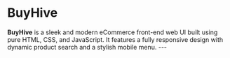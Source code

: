 # BuyHive
**BuyHive** is a sleek and modern eCommerce front-end web UI built using pure HTML, CSS, and JavaScript. It features a fully responsive design with dynamic product search and a stylish mobile menu.  ---

